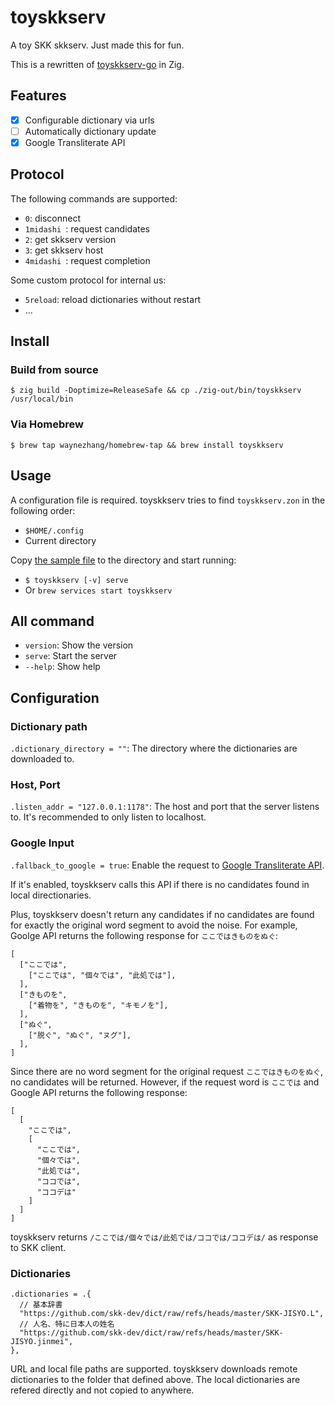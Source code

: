 # toyskkserv

A toy SKK skkserv. Just made this for fun.

This is a rewritten of [toyskkserv-go](https://github.com/waynezhang/toyskkserv-go) in Zig.

## Features

- [x] Configurable dictionary via urls
- [ ] Automatically dictionary update
- [x] Google Transliterate API

## Protocol

The following commands are supported:

- `0`: disconnect
- `1midashi `: request candidates
- `2`: get skkserv version
- `3`: get skkserv host
- `4midashi `: request completion

Some custom protocol for internal us:

- `5reload`: reload dictionaries without restart
- ...

## Install

### Build from source

`$ zig build -Doptimize=ReleaseSafe && cp ./zig-out/bin/toyskkserv /usr/local/bin`

### Via Homebrew

`$ brew tap waynezhang/homebrew-tap && brew install toyskkserv`

## Usage

A configuration file is required. toyskkserv tries to find `toyskkserv.zon` in the following order:

- `$HOME/.config`
- Current directory

Copy [the sample file](https://github.com/waynezhang/toyskkserv/blob/main/conf/toyskkserv.zon) to the directory and start running:

- `$ toyskkserv [-v] serve`
- Or `brew services start toyskkserv`

## All command

- `version`: Show the version
- `serve`: Start the server
- `--help`: Show help

## Configuration

### Dictionary path

`.dictionary_directory = ""`: The directory where the dictionaries are downloaded to.

### Host, Port

`.listen_addr = "127.0.0.1:1178"`: The host and port that the server listens to. It's recommended to only listen to localhost.

### Google Input

`.fallback_to_google = true`: Enable the request to [Google Transliterate API](https://www.google.co.jp/ime/cgiapi.html).

If it's enabled, toyskkserv calls this API if there is no candidates found in local directionaries.

Plus, toyskkserv doesn't return any candidates if no candidates are found for exactly the original word segment to avoid the noise. For example, Goolge API returns the following response for `ここではきものをぬぐ`:

```
[
  ["ここでは",
    ["ここでは", "個々では", "此処では"],
  ],
  ["きものを",
    ["着物を", "きものを", "キモノを"],
  ],
  ["ぬぐ",
    ["脱ぐ", "ぬぐ", "ヌグ"],
  ],
]
```

Since there are no word segment for the original request `ここではきものをぬぐ`, no candidates will be returned. However, if the request word is `ここでは` and Google API returns the following response:

```
[
  [
    "ここでは",
    [
      "ここでは",
      "個々では",
      "此処では",
      "ココでは",
      "ココデは"
    ]
  ]
]
```

toyskkserv returns `/ここでは/個々では/此処では/ココでは/ココデは/` as response to SKK client.

### Dictionaries

```
.dictionaries = .{
  // 基本辞書
  "https://github.com/skk-dev/dict/raw/refs/heads/master/SKK-JISYO.L",
  // 人名、特に日本人の姓名
  "https://github.com/skk-dev/dict/raw/refs/heads/master/SKK-JISYO.jinmei",
},
```

URL and local file paths are supported. toyskkserv downloads remote dictionaries to the folder that defined above. The local dictionaries are refered directly and not copied to anywhere.

